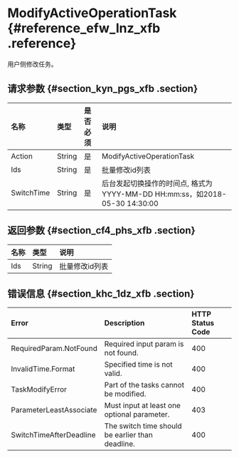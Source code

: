 # ModifyActiveOperationTask {#reference_efw_lnz_xfb .reference}

用户侧修改任务。

## 请求参数 {#section_kyn_pgs_xfb .section}

|名称|类型|是否必须|说明|
|:-|:-|:---|:-|
|Action|String|是|ModifyActiveOperationTask|
|Ids|String|是|批量修改id列表|
|SwitchTime|String|是|后台发起切换操作的时间点, 格式为YYYY-MM-DD HH:mm:ss，如2018-05-30 14:30:00|

## 返回参数 {#section_cf4_phs_xfb .section}

|名称|类型|说明|
|:-|:-|:-|
|Ids|String|批量修改id列表|

## 错误信息 {#section_khc_1dz_xfb .section}

|Error|Description|HTTP Status Code|
|:----|:----------|:---------------|
|RequiredParam.NotFound|Required input param is not found.|400|
|InvalidTime.Format|Specified time is not valid.|400|
|TaskModifyError|Part of the tasks cannot be modified.|400|
|ParameterLeastAssociate|Must input at least one optional parameter.|403|
|SwitchTimeAfterDeadline|The switch time should be earlier than deadline.|400|

